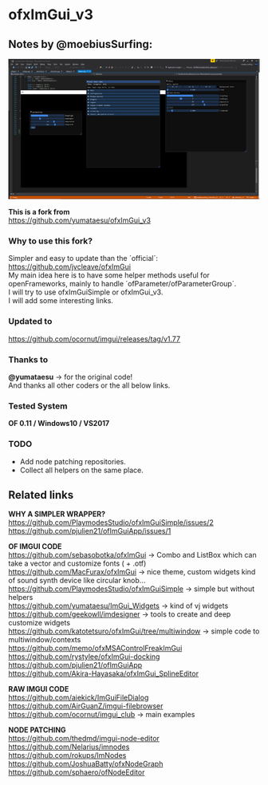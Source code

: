 ofxImGui_v3
=============================

## Notes by @moebiusSurfing:

![Alt text](screenshot.PNG?raw=true "screenshot")  

**This is a fork from**  
https://github.com/yumataesu/ofxImGui_v3

### Why to use this fork?
Simpler and easy to update than the ´official´:  
https://github.com/jvcleave/ofxImGui  
My main idea here is to have some helper methods useful for openFrameworks, mainly to handle ´ofParameter/ofParameterGroup´.  
I will try to use ofxImGuiSimple or ofxImGui_v3.  
I will add some interesting links.  

### Updated to  
https://github.com/ocornut/imgui/releases/tag/v1.77  

### Thanks to  
**@yumataesu** -> for the original code!  
And thanks all other coders or the all below links.  

### Tested System  
**OF 0.11 / Windows10 / VS2017**  

### TODO
- Add node patching repositories.  
- Collect all helpers on the same place.  


## Related links  

**WHY A SIMPLER WRAPPER?**  
https://github.com/PlaymodesStudio/ofxImGuiSimple/issues/2 
https://github.com/pjulien21/ofImGuiApp/issues/1  

**OF IMGUI CODE**  
https://github.com/sebasobotka/ofxImGui -> Combo and ListBox which can take a vector<string> and customize fonts ( + .otf) 
https://github.com/MacFurax/ofxImGui -> nice theme, custom widgets kind of sound synth device like circular knob...  
https://github.com/PlaymodesStudio/ofxImGuiSimple -> simple but without helpers   
https://github.com/yumataesu/ImGui_Widgets -> kind of vj widgets  
https://github.com/geekowll/imdesigner -> tools to create and deep customize widgets  
https://github.com/katotetsuro/ofxImGui/tree/multiwindow -> simple code to multiwindow/contexts  
https://github.com/memo/ofxMSAControlFreakImGui  
https://github.com/rystylee/ofxImGui-docking  
https://github.com/pjulien21/ofImGuiApp  
https://github.com/Akira-Hayasaka/ofxImGui_SplineEditor  

**RAW IMGUI CODE**  
https://github.com/aiekick/ImGuiFileDialog  
https://github.com/AirGuanZ/imgui-filebrowser
https://github.com/ocornut/imgui_club -> main examples

**NODE PATCHING**  
https://github.com/thedmd/imgui-node-editor  
https://github.com/Nelarius/imnodes  
https://github.com/rokups/ImNodes
https://github.com/JoshuaBatty/ofxNodeGraph  
https://github.com/sphaero/ofNodeEditor    


